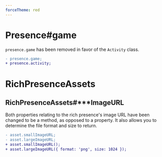 ```yaml
---
forceTheme: red
---
```


# Presence#game

`presence.game` has been removed in favor of the `Activity` class.

```diff
- presence.game;
+ presence.activity;
```

# RichPresenceAssets

## RichPresenceAssets#\*\*\*ImageURL

Both properties relating to the rich presence's image URL have been changed to be a method, as opposed to a property. It also allows you to determine the file format and size to return.

```diff
- asset.smallImageURL;
- asset.largeImageURL;
+ asset.smallImageURL();
+ asset.largeImageURL({ format: 'png', size: 1024 });
```